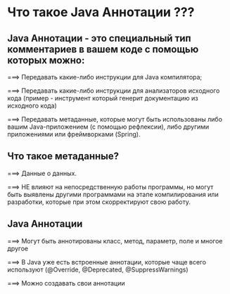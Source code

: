 
# Что такое Java Аннотации ???
## Java Аннотации - это специальный тип комментариев в вашем коде с помощью которых можно:

===>  Передавать какие-либо инструкции для Java компилятора;

===>  Передавать какие-либо инструкции для анализаторов исходного кода (пример - инструмент который генерит документацию из исходного кода)

===>  Передавать метаданные, которые могут быть использованы либо вашим Java-приложением (с помощью рефлексии), либо другими приложениями или фреймворками (Spring).

## Что такое метаданные?

===> Данные о данных.

===> НЕ влияют на непосредственную работы программы, но могут быть выявлены другими программами на этапе компилирования или разработки, которые при этом скорректируют свою работу.


## Java Аннотации 

===> Могут быть аннотированы класс, метод, параметр, поле и многое другое

===> В Java уже есть встроенные аннотации, которые чаще всего используют  (@Override, @Deprecated, @SuppressWarnings)

===> Можно создавать свои аннотации